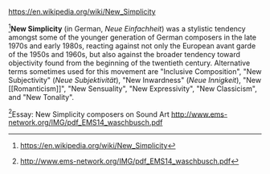 https://en.wikipedia.org/wiki/New_Simplicity

[^1]**New Simplicity** (in German, _Neue Einfachheit_) was a stylistic tendency amongst some of the younger generation of German composers in the late 1970s and early 1980s, reacting against not only the European avant garde of the 1950s and 1960s, but also against the broader tendency toward objectivity found from the beginning of the twentieth century. Alternative terms sometimes used for this movement are "Inclusive Composition", "New Subjectivity" (_Neue Subjektivität_), "New Inwardness" (_Neue Innigkeit_), "New [[Romanticism]]", "New Sensuality", "New Expressivity", "New Classicism", and "New Tonality".


[^2]Essay:  New Simplicity composers on Sound Art http://www.ems-network.org/IMG/pdf_EMS14_waschbusch.pdf

[^1]: https://en.wikipedia.org/wiki/New_Simplicity
[^2]: http://www.ems-network.org/IMG/pdf_EMS14_waschbusch.pdf